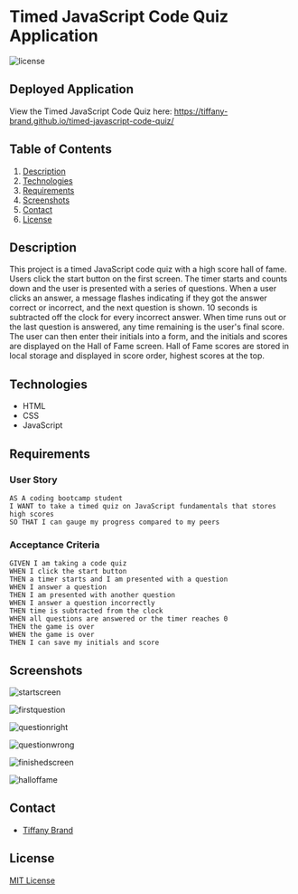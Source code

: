 # Timed JavaScript Code Quiz Application
![license](https://img.shields.io/github/license/tiffany-brand/timed-javascript-code-quiz?style=plastic)

## Deployed Application

View the Timed JavaScript Code Quiz here: https://tiffany-brand.github.io/timed-javascript-code-quiz/

## Table of Contents

1. [Description](#Description)
2. [Technologies](#technologies)
3. [Requirements](#Requirements)
4. [Screenshots](#Screenshots)
5. [Contact](#Contact)
6. [License](#License)


## Description

This project is a timed JavaScript code quiz with a high score hall of fame. Users click the start button on the first screen. The timer starts and counts down and the user is presented with a series of questions. When a user clicks an answer, a message flashes indicating if they got the answer correct or incorrect, and the next question is shown. 10 seconds is subtracted off the clock for every incorrect answer. When time runs out or the last question is answered, any time remaining is the user's final score. The user can then enter their initials into a form, and the initials and scores are displayed on the Hall of Fame screen. Hall of Fame scores are stored in local storage and displayed in score order, highest scores at the top.


## Technologies

- HTML
- CSS
- JavaScript

## Requirements

### User Story

```
AS A coding bootcamp student
I WANT to take a timed quiz on JavaScript fundamentals that stores high scores
SO THAT I can gauge my progress compared to my peers
```

### Acceptance Criteria

```
GIVEN I am taking a code quiz
WHEN I click the start button
THEN a timer starts and I am presented with a question
WHEN I answer a question
THEN I am presented with another question
WHEN I answer a question incorrectly
THEN time is subtracted from the clock
WHEN all questions are answered or the timer reaches 0
THEN the game is over
WHEN the game is over
THEN I can save my initials and score
```

## Screenshots

![startscreen](https://user-images.githubusercontent.com/16748389/87736304-c4974280-c7a5-11ea-8c31-80b3aead8c2b.JPG)

![firstquestion](https://user-images.githubusercontent.com/16748389/87736325-d24cc800-c7a5-11ea-9879-38c2fa8df1a3.JPG)

![questionright](https://user-images.githubusercontent.com/16748389/87736337-d973d600-c7a5-11ea-953e-5ad87f62d4f4.JPG)

![questionwrong](https://user-images.githubusercontent.com/16748389/87736352-e4c70180-c7a5-11ea-9b88-91df86900c88.JPG)

![finishedscreen](https://user-images.githubusercontent.com/16748389/87736366-ee506980-c7a5-11ea-81ef-174d18c8a7d9.JPG)

![halloffame](https://user-images.githubusercontent.com/16748389/87736379-f7d9d180-c7a5-11ea-97a2-d77c71d3181f.JPG)


## Contact

- [Tiffany Brand](https://github.com/tiffany-brand)

## License

[MIT License](./LICENSE)
